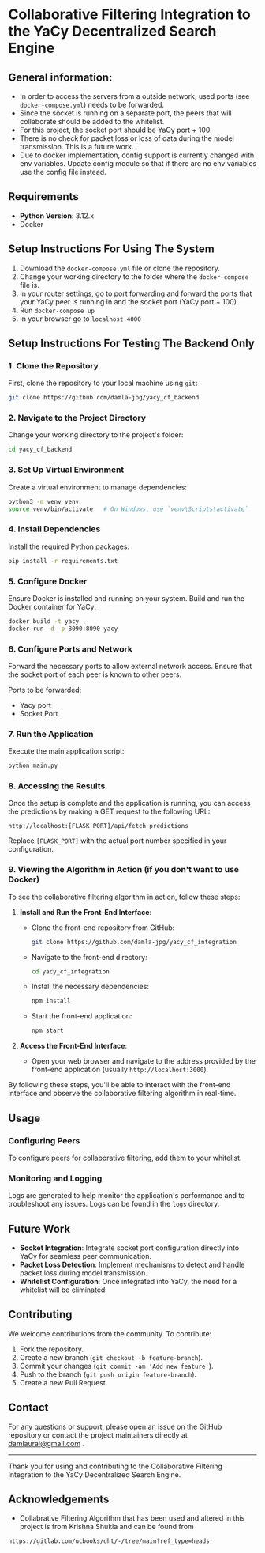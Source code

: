 # Collaborative Filtering Integration to the YaCy Decentralized Search Engine
## General information:
- In order to access the servers from a outside network, used ports (see ``` docker-compose.yml ```) needs to be forwarded.
- Since the socket is running on a separate port, the peers that will collaborate should be added to the whitelist.
- For this project, the socket port should be YaCy port + 100.
- There is no check for packet loss or loss of data during the model transmission. This is a future work.
- Due to docker implementation, config support is currently changed with env variables. Update config module so that if
there are no env variables use the config file instead.

## Requirements

- **Python Version**: 3.12.x
- Docker

## Setup Instructions For Using The System

1. Download the ``` docker-compose.yml ``` file or clone the repository.
2. Change your working directory to the folder where the ``` docker-compose ``` file is.
3. In your router settings, go to port forwarding and forward the ports that your YaCy peer is running in and the socket port (YaCy port + 100)
4. Run ``` docker-compose up ```
5. In your browser go to ``` localhost:4000 ```

## Setup Instructions For Testing The Backend Only

### 1. Clone the Repository

First, clone the repository to your local machine using `git`:

```sh
git clone https://github.com/damla-jpg/yacy_cf_backend
```

### 2. Navigate to the Project Directory

Change your working directory to the project's folder:

```sh
cd yacy_cf_backend
```

### 3. Set Up Virtual Environment

Create a virtual environment to manage dependencies:

```sh
python3 -m venv venv
source venv/bin/activate   # On Windows, use `venv\Scripts\activate`
```

### 4. Install Dependencies

Install the required Python packages:

```sh
pip install -r requirements.txt
```

### 5. Configure Docker

Ensure Docker is installed and running on your system. Build and run the Docker container for YaCy:

```sh
docker build -t yacy .
docker run -d -p 8090:8090 yacy
```

### 6. Configure Ports and Network

Forward the necessary ports to allow external network access. Ensure that the socket port of each peer is known to other peers.

Ports to be forwarded:
- Yacy port
- Socket Port

### 7. Run the Application

Execute the main application script:

```sh
python main.py
```

### 8. Accessing the Results

Once the setup is complete and the application is running, you can access the predictions by making a GET request to the following URL:

```
http://localhost:[FLASK_PORT]/api/fetch_predictions
```

Replace `[FLASK_PORT]` with the actual port number specified in your configuration.

### 9. Viewing the Algorithm in Action (if you don't want to use Docker)

To see the collaborative filtering algorithm in action, follow these steps:

1. **Install and Run the Front-End Interface**:
   - Clone the front-end repository from GitHub:

     ```sh
     git clone https://github.com/damla-jpg/yacy_cf_integration
     ```

   - Navigate to the front-end directory:

     ```sh
     cd yacy_cf_integration
     ```

   - Install the necessary dependencies:

     ```sh
     npm install
     ```

   - Start the front-end application:

     ```sh
     npm start
     ```

2. **Access the Front-End Interface**:
   - Open your web browser and navigate to the address provided by the front-end application (usually `http://localhost:3000`).

By following these steps, you'll be able to interact with the front-end interface and observe the collaborative filtering algorithm in real-time.

## Usage

### Configuring Peers

To configure peers for collaborative filtering, add them to your whitelist.

### Monitoring and Logging

Logs are generated to help monitor the application's performance and to troubleshoot any issues. Logs can be found in the `logs` directory.

## Future Work

- **Socket Integration**: Integrate socket port configuration directly into YaCy for seamless peer communication.
- **Packet Loss Detection**: Implement mechanisms to detect and handle packet loss during model transmission.
- **Whitelist Configuration**: Once integrated into YaCy, the need for a whitelist will be eliminated.

## Contributing

We welcome contributions from the community. To contribute:

1. Fork the repository.
2. Create a new branch (`git checkout -b feature-branch`).
3. Commit your changes (`git commit -am 'Add new feature'`).
4. Push to the branch (`git push origin feature-branch`).
5. Create a new Pull Request.

## Contact

For any questions or support, please open an issue on the GitHub repository or contact the project maintainers directly at damlaural@gmail.com .

---

Thank you for using and contributing to the Collaborative Filtering Integration to the YaCy Decentralized Search Engine.

## Acknowledgements
- Collabrative Filtering Algorithm that has been used and altered in this project is from Krishna Shukla and can be found from

```sh
https://gitlab.com/ucbooks/dht/-/tree/main?ref_type=heads
```
